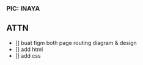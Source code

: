 ### PIC: INAYA 
## ATTN
- [] buat figm both page routing diagram & design
- [] add html 
- [] add css

